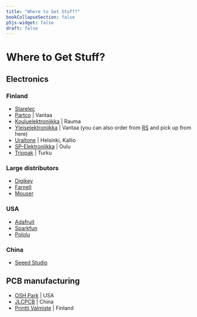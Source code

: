 ```yaml
---
title: "Where to Get Stuff?"
bookCollapseSection: false
p5js-widget: false
draft: false
---
```


# Where to Get Stuff?

## Electronics

### Finland

- [Starelec](https://www.starelec.fi/)
- [Partco](https://www.partco.fi) | Vantaa 
- [Kouluelektroniikka](https://www.kouluelektroniikka.fi/) | Rauma
- [Yleiselektroniikka](https://www.partco.fi) | Vantaa (you can also order from [RS](https://fi.rsdelivers.com/) and pick up from here)
- [Uraltone](https://uraltone.com/) | Helsinki, Kallio
- [SP-Elektroniikka](https://www.spelektroniikka.fi/index.html) | Oulu
- [Triopak](https://www.triopak.fi/fi) | Turku

### Large distributors

- [Digikey](https://www.digikey.fi/)
- [Farnell](https://www.farnell.com/)
- [Mouser](https://www.mouser.fi/)

### USA

- [Adafruit](https://www.adafruit.com/)
- [Sparkfun](https://www.sparkfun.com/)
- [Pololu](https://www.pololu.com/)

### China

- [Seeed Studio](https://www.seeedstudio.com/)

## PCB manufacturing

- [OSH Park](https://oshpark.com/) | USA
- [JLCPCB](https://jlcpcb.com/) | China
- [Printti Valmiste](https://www.printtivalmiste.fi/) | Finland